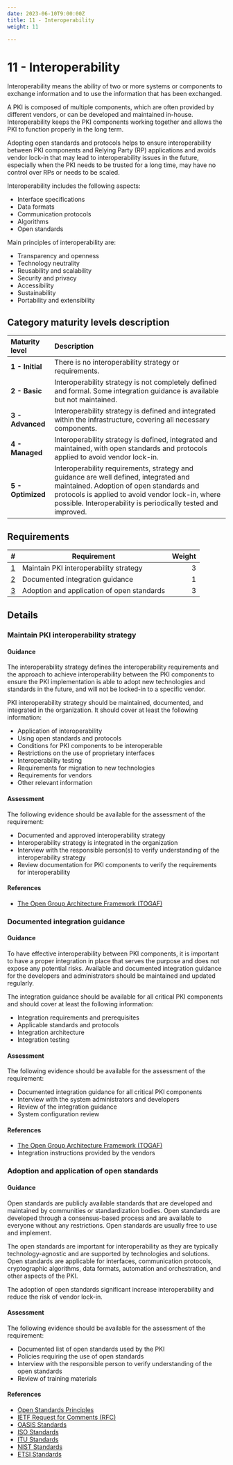 ```yaml
---
date: 2023-06-10T9:00:00Z
title: 11 - Interoperability
weight: 11

---
```


# 11 - Interoperability

Interoperability means the ability of two or more systems or components to exchange information and to use the information that has been exchanged.

A PKI is composed of multiple components, which are often provided by different vendors, or can be developed and maintained in-house. Interoperability keeps the PKI components working together and allows the PKI to function properly in the long term.

Adopting open standards and protocols helps to ensure interoperability between PKI components and Relying Party (RP) applications and avoids vendor lock-in that may lead to interoperability issues in the future, especially when the PKI needs to be trusted for a long time, may have no control over RPs or needs to be scaled.

Interoperability includes the following aspects:
- Interface specifications
- Data formats
- Communication protocols
- Algorithms
- Open standards

Main principles of interoperability are:
- Transparency and openness
- Technology neutrality
- Reusability and scalability
- Security and privacy
- Accessibility
- Sustainability
- Portability and extensibility

## Category maturity levels description

| Maturity level    | Description                                                                                                                                                                                                                                          |
|:------------------|:-----------------------------------------------------------------------------------------------------------------------------------------------------------------------------------------------------------------------------------------------------|
| **1 - Initial**   | There is no interoperability strategy or requirements.                                                                                                                                                                                               |
| **2 - Basic**     | Interoperability strategy is not completely defined and formal. Some integration guidance is available but not maintained.                                                                                                                           |
| **3 - Advanced**  | Interoperability strategy is defined and integrated within the infrastructure, covering all necessary components.                                                                                                                                    |
| **4 - Managed**   | Interoperability strategy is defined, integrated and maintained, with open standards and protocols applied to avoid vendor lock-in.                                                                                                                  |
| **5 - Optimized** | Interoperability requirements, strategy and guidance are well defined, integrated and maintained. Adoption of open standards and protocols is applied to avoid vendor lock-in, where possible. Interoperability is periodically tested and improved. |

## Requirements

|                                                # | Requirement                                | Weight |
|-------------------------------------------------:|--------------------------------------------|-------:|
|     [1](#maintain-pki-interoperability-strategy) | Maintain PKI interoperability strategy     |      3 |
|            [2](#documented-integration-guidance) | Documented integration guidance            |      1 |
| [3](#adoption-and-application-of-open-standards) | Adoption and application of open standards |      3 |

## Details

### Maintain PKI interoperability strategy

#### Guidance

The interoperability strategy defines the interoperability requirements and the approach to achieve interoperability between the PKI components to ensure the PKI implementation is able to adopt new technologies and standards in the future, and will not be locked-in to a specific vendor.

PKI interoperability strategy should be maintained, documented, and integrated in the organization. It should cover at least the following information:
- Application of interoperability
- Using open standards and protocols
- Conditions for PKI components to be interoperable
- Restrictions on the use of proprietary interfaces
- Interoperability testing
- Requirements for migration to new technologies
- Requirements for vendors
- Other relevant information

#### Assessment

The following evidence should be available for the assessment of the requirement:
- Documented and approved interoperability strategy
- Interoperability strategy is integrated in the organization
- Interview with the responsible person(s) to verify understanding of the interoperability strategy
- Review documentation for PKI components to verify the requirements for interoperability

#### References

- [The Open Group Architecture Framework (TOGAF)](https://www.opengroup.org/togaf)

### Documented integration guidance

#### Guidance

To have effective interoperability between PKI components, it is important to have a proper integration in place that serves the purpose and does not expose any potential risks. Available and documented integration guidance for the developers and administrators should be maintained and updated regularly.

The integration guidance should be available for all critical PKI components and should cover at least the following information:
- Integration requirements and prerequisites
- Applicable standards and protocols
- Integration architecture
- Integration testing

#### Assessment

The following evidence should be available for the assessment of the requirement:
- Documented integration guidance for all critical PKI components
- Interview with the system administrators and developers
- Review of the integration guidance
- System configuration review

#### References

- [The Open Group Architecture Framework (TOGAF)](https://www.opengroup.org/togaf)
- Integration instructions provided by the vendors

### Adoption and application of open standards

#### Guidance

Open standards are publicly available standards that are developed and maintained by communities or standardization bodies. Open standards are developed through a consensus-based process and are available to everyone without any restrictions. Open standards are usually free to use and implement.

The open standards are important for interoperability as they are typically technology-agnostic and are supported by technologies and solutions. Open standards are applicable for interfaces, communication protocols, cryptographic algorithms, data formats, automation and orchestration, and other aspects of the PKI.

The adoption of open standards significant increase interoperability and reduce the risk of vendor lock-in.

#### Assessment

The following evidence should be available for the assessment of the requirement:
- Documented list of open standards used by the PKI
- Policies requiring the use of open standards
- Interview with the responsible person to verify understanding of the open standards
- Review of training materials

#### References

- [Open Standards Principles](https://www.gov.uk/government/publications/open-standards-principles/open-standards-principles)
- [IETF Request for Comments (RFC)](https://www.ietf.org/standards/rfcs/)
- [OASIS Standards](https://www.oasis-open.org/standards)
- [ISO Standards](https://www.iso.org/standards.html)
- [ITU Standards](https://www.itu.int/en/ITU-T/standardization/)
- [NIST Standards](https://www.nist.gov/standards)
- [ETSI Standards](https://www.etsi.org/standards)
